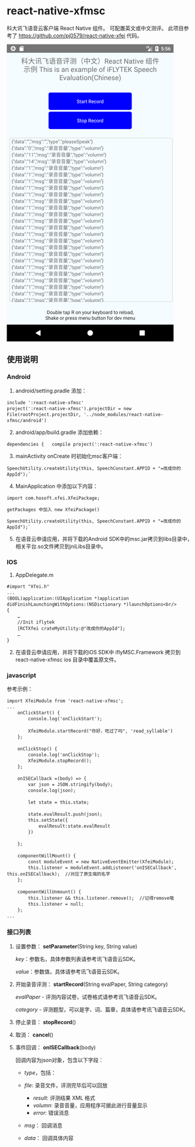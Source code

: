 # react-native-xfmsc
科大讯飞语音云客户端 React Native 组件。
可配置英文或中文测评。
此项目参考了 https://github.com/pj0579/react-native-xfei 代码。

![ScreenCapture](https://github.com/jhzzzz/react-native-xfmsc/blob/master/example/screenshot.png)


## 使用说明
### Android
1. android/setting.pradle 添加：
```
include ':react-native-xfmsc'
project(':react-native-xfmsc').projectDir = new File(rootProject.projectDir, '../node_modules/react-native-xfmsc/android')
```

2. android/app/build.gradle 添加依赖：
```
dependencies {   compile project(':react-native-xfmsc')
```

3. mainActivity onCreate 时初始化msc客户端：
```
SpeechUtility.createUtility(this, SpeechConstant.APPID + "=改成你的AppId");`
```

4. MainApplication 中添加以下内容：
```
import com.hosoft.xfei.XfeiPackage;
```
```
getPackages 中加入 new XfeiPackage()
```
```
SpeechUtility.createUtility(this, SpeechConstant.APPID + "=改成你的AppId");`
```

5. 在语音云申请应用，并将下载的Android SDK中的msc.jar拷贝到libs目录中，相关平台.so文件拷贝到jniLibs目录中。

### IOS

1. AppDelegate.m
```
#import "Xfei.h"
...
(BOOL)application:(UIApplication *)application didFinishLaunchingWithOptions:(NSDictionary *)launchOptions<br/>
{
    …
    //Init iflytek
    [RCTXfei crateMyUtility:@"改成你的AppId"];
    …
}
```

2. 在语音云申请应用，并将下载的iOS SDK中 iflyMSC.Framework 拷贝到 react-native-xfmsc ios 目录中覆盖原文件。

### javascript

参考示例：
```
import XfeiModule from 'react-native-xfmsc';
...
    onClickStart() {
        console.log('onClickStart');

        XfeiModule.startRecord("你好，吃过了吗", 'read_syllable')
    };

    onClickStop() {
        console.log('onClickStop');
        XfeiModule.stopRecord();
    };

    onISECallback =(body) => {
        var json = JSON.stringify(body);
        console.log(json);

        let state = this.state;

        state.evalResult.push(json);
        this.setState({
            evalResult:state.evalResult
        })

    };

    componentWillMount() {
        const moduleEvent = new NativeEventEmitter(XfeiModule);
        this.listener = moduleEvent.addListener('onISECallback', this.onISECallback);  //对应了原生端的名字
    };

    componentWillUnmount() {
        this.listener && this.listener.remove();  //记得remove哦
        this.listener = null;
    };
...    
```

### 接口列表

1. 设置参数：
    **setParameter**(String key, String value)

    _key_：参数名，具体参数列表请参考讯飞语音云SDK。

    *value*：参数值，具体请参考讯飞语音云SDK。

2. 开始录音评测：
    **startRecord**(String evalPaper, String category)

    _evalPaper_ - 评测内容试卷，试卷格式请参考讯飞语音云SDK。

    _category_ - 评测题型，可以是字、词、篇章，具体请参考讯飞语音云SDK。

3. 停止录音：
    **stopRecord**()

4. 取消：
    **cancel**()

5. 事件回调：
    **onISECallback**(body)

    回调内容为json对象，包含以下字段：
    - _type_，包括：
    - _file_: 录音文件，评测完毕后可以回放
      - _result_: 评测结果 XML 格式
      - _volumn_: 录音音量，应用程序可据此进行音量显示
      - _error_: 错误消息

    - _msg_： 回调消息
    - _data_： 回调具体内容 
